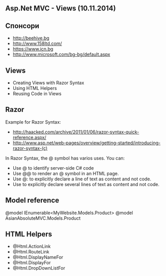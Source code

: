 ﻿## Asp.Net MVC - Views (10.11.2014)

## Спонсори
- http://beehive.bg
- http://www.158ltd.com/
- https://www.icn.bg
- http://www.microsoft.com/bg-bg/default.aspx

## Views

- Creating Views with Razor Syntax
- Using HTML Helpers
- Reusing Code in Views

## Razor

Example for Razor Syntax: 
- http://haacked.com/archive/2011/01/06/razor-syntax-quick-reference.aspx/
- http://www.asp.net/web-pages/overview/getting-started/introducing-razor-syntax-(c)

In Razor Syntax, the @ symbol has varios uses. You can:
- Use @ to identify server-side C# code
- Use @@ to render an @ symbol in an HTML page.
- Use @: to explicitly declare a line of text as content and not code.
- Use <text> to explicitly declare several lines of text as content and not code.

## Model reference

@model IEnumerable<MyWebsite.Models.Product>
@model AsianAbsoluteMVC.Models.Product

## HTML Helpers

- @Html.ActionLink
- @Html.RouteLink
- @Html.DisplayNameFor
- @Html.DisplayFor
- @Html.DropDownListFor